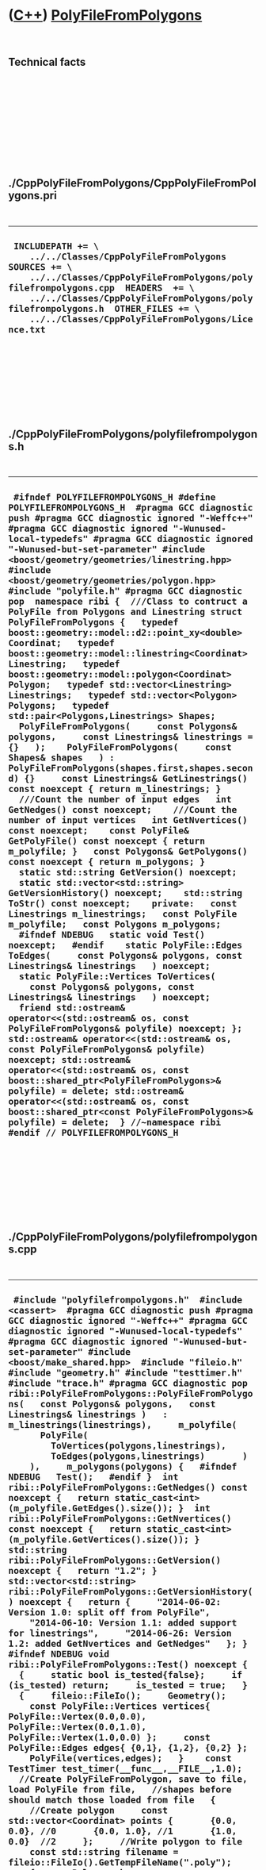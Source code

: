
 

 

 

 

 

([C++](Cpp.md)) [PolyFileFromPolygons](CppPolyFileFromPolygons.md)
====================================================================

 

Technical facts
---------------

 

 

 

 

 

 

./CppPolyFileFromPolygons/CppPolyFileFromPolygons.pri
-----------------------------------------------------

 

  --------------------------------------------------------------------------------------------------------------------------------------------------------------------------------------------------------------------------------------------------------------------------------------------------------
  ` INCLUDEPATH += \     ../../Classes/CppPolyFileFromPolygons  SOURCES += \     ../../Classes/CppPolyFileFromPolygons/polyfilefrompolygons.cpp  HEADERS  += \     ../../Classes/CppPolyFileFromPolygons/polyfilefrompolygons.h  OTHER_FILES += \     ../../Classes/CppPolyFileFromPolygons/Licence.txt`
  --------------------------------------------------------------------------------------------------------------------------------------------------------------------------------------------------------------------------------------------------------------------------------------------------------

 

 

 

 

 

./CppPolyFileFromPolygons/polyfilefrompolygons.h
------------------------------------------------

 

  ------------------------------------------------------------------------------------------------------------------------------------------------------------------------------------------------------------------------------------------------------------------------------------------------------------------------------------------------------------------------------------------------------------------------------------------------------------------------------------------------------------------------------------------------------------------------------------------------------------------------------------------------------------------------------------------------------------------------------------------------------------------------------------------------------------------------------------------------------------------------------------------------------------------------------------------------------------------------------------------------------------------------------------------------------------------------------------------------------------------------------------------------------------------------------------------------------------------------------------------------------------------------------------------------------------------------------------------------------------------------------------------------------------------------------------------------------------------------------------------------------------------------------------------------------------------------------------------------------------------------------------------------------------------------------------------------------------------------------------------------------------------------------------------------------------------------------------------------------------------------------------------------------------------------------------------------------------------------------------------------------------------------------------------------------------------------------------------------------------------------------------------------------------------------------------------------------------------------------------------------------------------------------------------------------------------------------------------------------------------------------------------------------------------------------------------------------------------------------------------------------------------------------------------
  ` #ifndef POLYFILEFROMPOLYGONS_H #define POLYFILEFROMPOLYGONS_H  #pragma GCC diagnostic push #pragma GCC diagnostic ignored "-Weffc++" #pragma GCC diagnostic ignored "-Wunused-local-typedefs" #pragma GCC diagnostic ignored "-Wunused-but-set-parameter" #include <boost/geometry/geometries/linestring.hpp> #include <boost/geometry/geometries/polygon.hpp> #include "polyfile.h" #pragma GCC diagnostic pop  namespace ribi {  ///Class to contruct a PolyFile from Polygons and Linestring struct PolyFileFromPolygons {   typedef boost::geometry::model::d2::point_xy<double> Coordinat;   typedef boost::geometry::model::linestring<Coordinat> Linestring;   typedef boost::geometry::model::polygon<Coordinat> Polygon;   typedef std::vector<Linestring> Linestrings;   typedef std::vector<Polygon> Polygons;   typedef std::pair<Polygons,Linestrings> Shapes;     PolyFileFromPolygons(     const Polygons& polygons,     const Linestrings& linestrings = {}   );    PolyFileFromPolygons(     const Shapes& shapes   ) : PolyFileFromPolygons(shapes.first,shapes.second) {}     const Linestrings& GetLinestrings() const noexcept { return m_linestrings; }    ///Count the number of input edges   int GetNedges() const noexcept;    ///Count the number of input vertices   int GetNvertices() const noexcept;    const PolyFile& GetPolyFile() const noexcept { return m_polyfile; }   const Polygons& GetPolygons() const noexcept { return m_polygons; }    static std::string GetVersion() noexcept;   static std::vector<std::string> GetVersionHistory() noexcept;    std::string ToStr() const noexcept;    private:   const Linestrings m_linestrings;   const PolyFile m_polyfile;   const Polygons m_polygons;    #ifndef NDEBUG   static void Test() noexcept;   #endif    static PolyFile::Edges ToEdges(     const Polygons& polygons, const Linestrings& linestrings   ) noexcept;   static PolyFile::Vertices ToVertices(     const Polygons& polygons, const Linestrings& linestrings   ) noexcept;    friend std::ostream& operator<<(std::ostream& os, const PolyFileFromPolygons& polyfile) noexcept; };  std::ostream& operator<<(std::ostream& os, const PolyFileFromPolygons& polyfile) noexcept; std::ostream& operator<<(std::ostream& os, const boost::shared_ptr<PolyFileFromPolygons>& polyfile) = delete; std::ostream& operator<<(std::ostream& os, const boost::shared_ptr<const PolyFileFromPolygons>& polyfile) = delete;  } //~namespace ribi  #endif // POLYFILEFROMPOLYGONS_H`
  ------------------------------------------------------------------------------------------------------------------------------------------------------------------------------------------------------------------------------------------------------------------------------------------------------------------------------------------------------------------------------------------------------------------------------------------------------------------------------------------------------------------------------------------------------------------------------------------------------------------------------------------------------------------------------------------------------------------------------------------------------------------------------------------------------------------------------------------------------------------------------------------------------------------------------------------------------------------------------------------------------------------------------------------------------------------------------------------------------------------------------------------------------------------------------------------------------------------------------------------------------------------------------------------------------------------------------------------------------------------------------------------------------------------------------------------------------------------------------------------------------------------------------------------------------------------------------------------------------------------------------------------------------------------------------------------------------------------------------------------------------------------------------------------------------------------------------------------------------------------------------------------------------------------------------------------------------------------------------------------------------------------------------------------------------------------------------------------------------------------------------------------------------------------------------------------------------------------------------------------------------------------------------------------------------------------------------------------------------------------------------------------------------------------------------------------------------------------------------------------------------------------------------------------

 

 

 

 

 

./CppPolyFileFromPolygons/polyfilefrompolygons.cpp
--------------------------------------------------

 

  ---------------------------------------------------------------------------------------------------------------------------------------------------------------------------------------------------------------------------------------------------------------------------------------------------------------------------------------------------------------------------------------------------------------------------------------------------------------------------------------------------------------------------------------------------------------------------------------------------------------------------------------------------------------------------------------------------------------------------------------------------------------------------------------------------------------------------------------------------------------------------------------------------------------------------------------------------------------------------------------------------------------------------------------------------------------------------------------------------------------------------------------------------------------------------------------------------------------------------------------------------------------------------------------------------------------------------------------------------------------------------------------------------------------------------------------------------------------------------------------------------------------------------------------------------------------------------------------------------------------------------------------------------------------------------------------------------------------------------------------------------------------------------------------------------------------------------------------------------------------------------------------------------------------------------------------------------------------------------------------------------------------------------------------------------------------------------------------------------------------------------------------------------------------------------------------------------------------------------------------------------------------------------------------------------------------------------------------------------------------------------------------------------------------------------------------------------------------------------------------------------------------------------------------------------------------------------------------------------------------------------------------------------------------------------------------------------------------------------------------------------------------------------------------------------------------------------------------------------------------------------------------------------------------------------------------------------------------------------------------------------------------------------------------------------------------------------------------------------------------------------------------------------------------------------------------------------------------------------------------------------------------------------------------------------------------------------------------------------------------------------------------------------------------------------------------------------------------------------------------------------------------------------------------------------------------------------------------------------------------------------------------------------------------------------------------------------------------------------------------------------------------------------------------------------------------------------------------------------------------------------------------------------------------------------------------------------------------------------------------------------------------------------------------------------------------------------------------------------------------------------------------------------------------------------------------------------------------------------------------------------------------------------------------------------------------------------------------------------------------------------------------------------------------------------------------------------------------------------------------------------------------------------------------------------------------------------------------------------------------------------------------------------------------------------------------------------------------------------------------------------------------------------------------------------------------------------------------------------------------------------------------------------------------------------------------------------------------------------------------------------------------------------------------------------------------
  ` #include "polyfilefrompolygons.h"  #include <cassert>  #pragma GCC diagnostic push #pragma GCC diagnostic ignored "-Weffc++" #pragma GCC diagnostic ignored "-Wunused-local-typedefs" #pragma GCC diagnostic ignored "-Wunused-but-set-parameter" #include <boost/make_shared.hpp>  #include "fileio.h" #include "geometry.h" #include "testtimer.h" #include "trace.h" #pragma GCC diagnostic pop   ribi::PolyFileFromPolygons::PolyFileFromPolygons(   const Polygons& polygons,   const Linestrings& linestrings )   : m_linestrings(linestrings),     m_polyfile(       PolyFile(         ToVertices(polygons,linestrings),         ToEdges(polygons,linestrings)       )     ),     m_polygons(polygons) {   #ifndef NDEBUG   Test();   #endif }  int ribi::PolyFileFromPolygons::GetNedges() const noexcept {   return static_cast<int>(m_polyfile.GetEdges().size()); }  int ribi::PolyFileFromPolygons::GetNvertices() const noexcept {   return static_cast<int>(m_polyfile.GetVertices().size()); }  std::string ribi::PolyFileFromPolygons::GetVersion() noexcept {   return "1.2"; }  std::vector<std::string> ribi::PolyFileFromPolygons::GetVersionHistory() noexcept {   return {     "2014-06-02: Version 1.0: split off from PolyFile",     "2014-06-10: Version 1.1: added support for linestrings",     "2014-06-26: Version 1.2: added GetNvertices and GetNedges"   }; }  #ifndef NDEBUG void ribi::PolyFileFromPolygons::Test() noexcept {   {     static bool is_tested{false};     if (is_tested) return;     is_tested = true;   }   {     fileio::FileIo();     Geometry();     const PolyFile::Vertices vertices{ PolyFile::Vertex(0.0,0.0), PolyFile::Vertex(0.0,1.0), PolyFile::Vertex(1.0,0.0) };     const PolyFile::Edges edges{ {0,1}, {1,2}, {0,2} };     PolyFile(vertices,edges);   }    const TestTimer test_timer(__func__,__FILE__,1.0);   //Create PolyFileFromPolygon, save to file, load PolyFile from file,   //shapes before should match those loaded from file   {     //Create polygon     const std::vector<Coordinat> points {       {0.0, 0.0}, //0       {0.0, 1.0}, //1       {1.0, 0.0}  //2     };     //Write polygon to file     const std::string filename = fileio::FileIo().GetTempFileName(".poly");     {       Polygon shape;       boost::geometry::append(shape, points);       const Polygons shapes = {shape};       const auto polyfile_from_polygons = boost::make_shared<PolyFileFromPolygons>(shapes);       std::ofstream f(filename.c_str());       f << std::setprecision(20) << polyfile_from_polygons->GetPolyFile().ToStr();     }     //Load file     {       const auto polyfile = boost::make_shared<PolyFile>(filename);       assert(points.size() == polyfile->GetVertices().size()         && "The number of points is expected to be equal");       const int n_vertices = static_cast<int>(polyfile->GetVertices().size());       for (int i=0; i!=n_vertices; ++i)       {         assert(           Geometry().IsEqual2d(             points[i],             polyfile->GetVertices()[i]           )         );       }     }   } } #endif  ribi::PolyFile::Edges ribi::PolyFileFromPolygons::ToEdges(   const Polygons& polygons,   const Linestrings& linestrings ) noexcept {   ribi::PolyFile::Edges edges;   int vertex_index = 0;   int shape_first_vertex_index = 0;   for (const auto& shape: polygons)   {     const int n = static_cast<int>(shape.outer().size());      for (int i=0; i!=n; ++i)     {       const int from_index = vertex_index;       const int to_index         = i != n-1         ? vertex_index+1           //Go to next         : shape_first_vertex_index //Go to first of shape       ;       edges.push_back(std::make_pair(from_index,to_index));       ++vertex_index;     }     shape_first_vertex_index += n;   }    for (const auto& linestring: linestrings)   {     const int n = static_cast<int>(linestring.size());      for (int i=0; i!=n-1; ++i) //Always go to the next point     {       const int from_index = vertex_index;       const int to_index = vertex_index+1; //Go to next       edges.push_back(std::make_pair(from_index,to_index));       ++vertex_index;     }     shape_first_vertex_index += n;   }    return edges; }  std::string ribi::PolyFileFromPolygons::ToStr() const noexcept {   std::stringstream s;   s << (*this);   return s.str();   //return m_polyfile.ToStr(); }  ribi::PolyFile::Vertices ribi::PolyFileFromPolygons::ToVertices(   const Polygons& polygons,   const Linestrings& linestrings ) noexcept {   ribi::PolyFile::Vertices v;   for (const auto& polygon: polygons)   {     for (const auto& vertex: polygon.outer())     {       v.push_back(vertex);     }   }   for (const auto& linestring: linestrings)   {     for (const auto& vertex: linestring)     {       v.push_back(vertex);     }   }   return v; }  std::ostream& ribi::operator<<(std::ostream& os, const PolyFileFromPolygons& polyfile) noexcept {   os << polyfile.m_polyfile;   return os; }`
  ---------------------------------------------------------------------------------------------------------------------------------------------------------------------------------------------------------------------------------------------------------------------------------------------------------------------------------------------------------------------------------------------------------------------------------------------------------------------------------------------------------------------------------------------------------------------------------------------------------------------------------------------------------------------------------------------------------------------------------------------------------------------------------------------------------------------------------------------------------------------------------------------------------------------------------------------------------------------------------------------------------------------------------------------------------------------------------------------------------------------------------------------------------------------------------------------------------------------------------------------------------------------------------------------------------------------------------------------------------------------------------------------------------------------------------------------------------------------------------------------------------------------------------------------------------------------------------------------------------------------------------------------------------------------------------------------------------------------------------------------------------------------------------------------------------------------------------------------------------------------------------------------------------------------------------------------------------------------------------------------------------------------------------------------------------------------------------------------------------------------------------------------------------------------------------------------------------------------------------------------------------------------------------------------------------------------------------------------------------------------------------------------------------------------------------------------------------------------------------------------------------------------------------------------------------------------------------------------------------------------------------------------------------------------------------------------------------------------------------------------------------------------------------------------------------------------------------------------------------------------------------------------------------------------------------------------------------------------------------------------------------------------------------------------------------------------------------------------------------------------------------------------------------------------------------------------------------------------------------------------------------------------------------------------------------------------------------------------------------------------------------------------------------------------------------------------------------------------------------------------------------------------------------------------------------------------------------------------------------------------------------------------------------------------------------------------------------------------------------------------------------------------------------------------------------------------------------------------------------------------------------------------------------------------------------------------------------------------------------------------------------------------------------------------------------------------------------------------------------------------------------------------------------------------------------------------------------------------------------------------------------------------------------------------------------------------------------------------------------------------------------------------------------------------------------------------------------------------------------------------------------------------------------------------------------------------------------------------------------------------------------------------------------------------------------------------------------------------------------------------------------------------------------------------------------------------------------------------------------------------------------------------------------------------------------------------------------------------------------------------------------------------------------------------------------------

 

 

 

 

 

 


